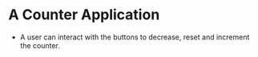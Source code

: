 # A Counter Application
* A user can interact with the buttons to decrease, reset and increment the counter.